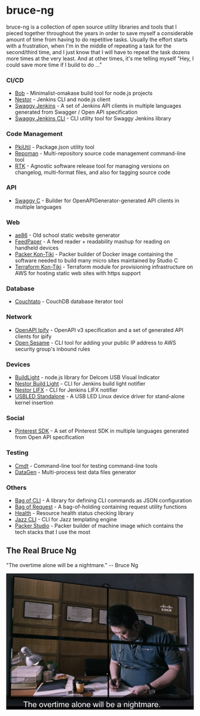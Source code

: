 # bruce-ng

bruce-ng is a collection of open source utility libraries and tools that I pieced together throughout the years in order to save myself a considerable amount of time from having to do repetitive tasks. Usually the effort starts with a frustration, when I'm in the middle of repeating a task for the second/third time, and I just know that I will have to repeat the task dozens more times at the very least. And at other times, it's me telling myself "Hey, I could save more time if I build <something> to do <something>..."

### CI/CD

* [Bob](https://github.com/cliffano/bob) - Minimalist-omakase build tool for node.js projects
* [Nestor](https://github.com/cliffano/nestor) - Jenkins CLI and node.js client
* [Swaggy Jenkins](https://github.com/cliffano/swaggy-jenkins) - A set of Jenkins API clients in multiple languages generated from Swagger / Open API specification
* [Swaggy Jenkins CLI](https://github.com/cliffano/swaggy-jenkins-cli) - CLI utility tool for Swaggy Jenkins library

### Code Management

* [PkjUtil](https://github.com/cliffano/pkjutil) - Package.json utility tool
* [Repoman](https://github.com/cliffano/repoman) - Multi-repository source code management command-line tool
* [RTK](https://github.com/cliffano/rtk) - Agnostic software release tool for managing versions on changelog, multi-format files, and also for tagging source code

### API

* [Swaggy C](https://github.com/cliffano/swaggy-c) - Builder for OpenAPIGenerator-generated API clients in multiple languages

### Web

* [ae86](https://github.com/cliffano/ae86) - Old school static website generator
* [FeedPaper](https://github.com/cliffano/feedpaper) - A feed reader + readability mashup for reading on handheld devices
* [Packer Kon-Tiki](https://github.com/cliffano/packer-kon-tiki) - Packer builder of Docker image containing the software needed to build many micro sites maintained by Studio C
* [Terraform Kon-Tiki](https://github.com/cliffano/terraform-kon-tiki) - Terraform module for provisioning infrastructure on AWS for hosting static web sites with https support

### Database

* [Couchtato](https://github.com/cliffano/couchtato) - CouchDB database iterator tool

### Network

* [OpenAPI Ipify](https://github.com/cliffano/openapi-ipify) - OpenAPI v3 specification and a set of generated API clients for ipify
* [Open Sesame](https://github.com/cliffano/open-sesame) - CLI tool for adding your public IP address to AWS security group's inbound rules

### Devices

* [BuildLight](https://github.com/cliffano/buildlight) - node.js library for Delcom USB Visual Indicator
* [Nestor Build Light](https://github.com/cliffano/nestor-buildlight) - CLI for Jenkins build light notifier
* [Nestor LIFX](https://github.com/cliffano/nestor-lifx) - CLI for Jenkins LIFX notifier
* [USBLED Standalone](https://github.com/cliffano/usbled-standalone) - A USB LED Linux device driver for stand-alone kernel insertion

### Social

* [Pinterest SDK](https://github.com/cliffano/pinterest-sdk) - A set of Pinterest SDK in multiple languages generated from Open API specification

### Testing

* [Cmdt](https://github.com/cliffano/cmdt) - Command-line tool for testing command-line tools
* [DataGen](https://github.com/cliffano/datagen) - Multi-process test data files generator

### Others

* [Bag of CLI](https://github.com/cliffano/bagofcli) - A library for defining CLI commands as JSON configuration
* [Bag of Request](https://github.com/cliffano/bagofrequest) - A bag-of-holding containing request utility functions
* [Health](https://github.com/cliffano/health) - Resource health status checking library
* [Jazz CLI](https://github.com/cliffano/jazz-cli) - CLI for Jazz templating engine
* [Packer Studio](https://github.com/cliffano/packer-studio) - Packer builder of machine image which contains the tech stacks that I use the most

## The Real Bruce Ng

"The overtime alone will be a nightmare." -- Bruce Ng

![Bruce Ng](images/splash.png)
